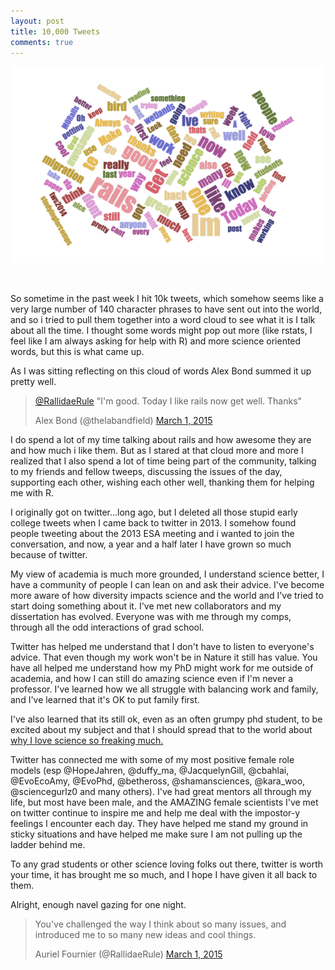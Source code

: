 ```yaml
---
layout: post
title: 10,000 Tweets
comments: true
---
```


![alt text](https://github.com/aurielfournier/aurielfournier.github.io/blob/master/images/10000.png?raw=true)


&nbsp;

So sometime in the past week I hit 10k tweets, which somehow seems like a very large number of 140 character phrases to have sent out into the world, and so i tried to pull them together into a word cloud to see what it is I talk about all the time. I thought some words might pop out more (like rstats, I feel like I am always asking for help with R) and more science oriented words, but this is what came up.

As I was sitting reflecting on this cloud of words Alex Bond summed it up pretty well.
<blockquote class="twitter-tweet" data-partner="tweetdeck"><a href="https://twitter.com/RallidaeRule">@RallidaeRule</a> "I'm good. Today I like rails now get well. Thanks"

 Alex Bond (@thelabandfield) <a href="https://twitter.com/thelabandfield/status/572048124451131392">March 1, 2015</a></blockquote>
<script src="//platform.twitter.com/widgets.js" async="" charset="utf-8"></script>I do spend a lot of my time talking about rails and how awesome they are and how much i like them. But as I stared at that cloud more and more I realized that I also spend a lot of time being part of the community, talking to my friends and fellow tweeps, discussing the issues of the day, supporting each other, wishing each other well, thanking them for helping me with R.

I originally got on twitter...long ago, but I deleted all those stupid early college tweets when I came back to twitter in 2013. I somehow found people tweeting about the 2013 ESA meeting and i wanted to join the conversation, and now, a year and a half later I have grown so much because of twitter.

My view of academia is much more grounded, I understand science better, I have a community of people I can lean on and ask their advice. I've become more aware of how diversity impacts science and the world and I've tried to start doing something about it. I've met new collaborators and my dissertation has evolved. Everyone was with me through my comps, through all the odd interactions of grad school.

Twitter has helped me understand that I don't have to listen to everyone's advice. That even though my work won't be in Nature it still has value. You have all helped me understand how my PhD might work for me outside of academia, and how I can still do amazing science even if I'm never a professor. I've learned how we all struggle with balancing work and family, and I've learned that it's OK to put family first.

I've also learned that its still ok, even as an often grumpy phd student, to be excited about my subject and that I should spread that to the world about <a href="http://aurielmvfournier.com/2014/04/i-love-science-because/">why I love science so freaking much.</a>

Twitter has connected me with some of my most positive female role models (esp @HopeJahren, @duffy_ma, @JacquelynGill, @cbahlai, @EvoEcoAmy, @EvoPhd, @betheross, @shamansciences, @kara_woo, @sciencegurlz0 and many others). I've had great mentors all through my life, but most have been male, and the AMAZING female scientists I've met on twitter continue to inspire me and help me deal with the impostor-y feelings I encounter each day. They have helped me stand my ground in sticky situations and have helped me make sure I am not pulling up the ladder behind me.

To any grad students or other science loving folks out there, twitter is worth your time, it has brought me so much, and I hope I have given it all back to them.

Alright, enough navel gazing for one night.

<blockquote class="twitter-tweet" data-partner="tweetdeck">
You've challenged the way I think about so many issues, and introduced me to so many new ideas and cool things.

 Auriel Fournier (@RallidaeRule) <a href="https://twitter.com/RallidaeRule/status/572048043157147648">March 1, 2015</a>
</blockquote>

<script src="//platform.twitter.com/widgets.js" async="" charset="utf-8"></script>
